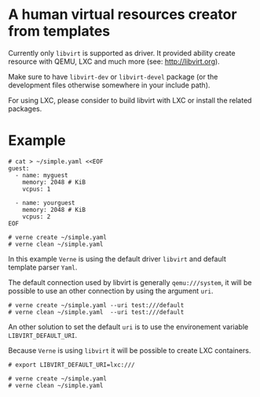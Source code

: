 # A human virtual resources creator from templates

Currently only `libvirt` is supported as driver. It provided ability
create resource with QEMU, LXC and much more (see:
http://libvirt.org).

Make sure to have `libvirt-dev` or `libvirt-devel` package (or the
development files otherwise somewhere in your include path).

For using LXC, please consider to build libvirt with LXC or install
the related packages.

# Example

```
# cat > ~/simple.yaml <<EOF
guest:
  - name: myguest
    memory: 2048 # KiB
    vcpus: 1

  - name: yourguest
    memory: 2048 # KiB
    vcpus: 2
EOF

# verne create ~/simple.yaml
# verne clean ~/simple.yaml
```

In this example `Verne` is using the default driver `libvirt` and
default template parser `Yaml`.

The default connection used by libvirt is generally `qemu:///system`,
it will be possible to use an other connection by using the argument
`uri`.

```
# verne create ~/simple.yaml --uri test:///default
# verne clean ~/simple.yaml  --uri test:///default
```

An other solution to set the default `uri` is to use the environement
variable `LIBVIRT_DEFAULT_URI`.

Because `Verne` is using `libvirt` it will be possible to create LXC
containers.

```
# export LIBVIRT_DEFAULT_URI=lxc:///

# verne create ~/simple.yaml
# verne clean ~/simple.yaml
```
